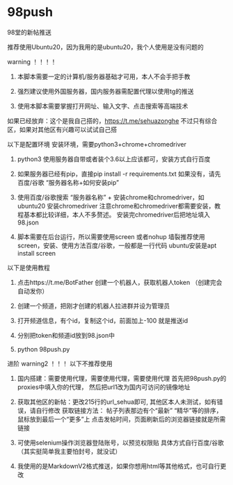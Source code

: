 # 98push
98堂的新帖推送

推荐使用Ubuntu20，因为我用的是ubuntu20，我个人使用是没有问题的

warning ！！！！
1. 本脚本需要一定的计算机/服务器基础才可用，本人不会手把手教

2. 强烈建议使用外国服务器，国内服务器需配置代理以使用tg的推送

3. 使用本脚本需要掌握打开网址、输入文字、点击搜索等高端技术

如果已经放弃：这个是我自己搭的，https://t.me/sehuazonghe 不过只有综合区，如果对其他区有兴趣可以试试自己搭


以下是配置环境
安装环境，需要python3+chrome+chromedriver

1. python3 使用服务器自带或者装个3.6以上应该都可，安装方式自行百度

2. 如果服务器已经有pip，直接pip install -r requirements.txt 
    如果没有，请先百度/谷歌 “服务器名称+如何安装pip”

3. 使用百度/谷歌搜索 “服务器名称” + 安装chrome和chromedriver，如 ubuntu20 安装chromedriver
    注意chrome和chromedriver都需要安装，教程基本都比较详细，本人不多赘述。
    安装完chromedriver后把地址填入98.json

4. 脚本需要在后台运行，所以需要使用screen 或者nohup
    墙裂推荐使用screen，安装、使用方法百度/谷歌，一般都是一行代码
    ubuntu安装是apt install screen 

以下是使用教程
1. 点击https://t.me/BotFather 创建一个机器人，获取机器人token （创建完会自动发你）

2. 创建一个频道，把刚才创建的机器人拉进群并设为管理员

3. 打开频道信息，有个id，复制这个id，前面加上-100 就是推送id

4. 分别把token和频道id放到98.json中

5. python 98push.py

进阶 
warning2 ！！！
以下不推荐使用

1. 国内搭建：需要使用代理，需要使用代理，需要使用代理
    首先把98push.py的proxies中填入你的代理，
    然后把url1改为国内可访问的镜像地址

2. 获取其他区的新帖：更改215行的url_sehua即可,
    其他区本人未测试，如有错误，请自行修改
    获取链接方法：
    帖子列表那边有个“最新” “精华”等的排序，鼠标放到最后一个“更多”上
    点击发帖时间，页面刷新后的浏览器链接就是所需链接

3. 可使用selenium操作浏览器登陆账号，以预览权限贴
    具体方式自行百度/谷歌（其实挺简单我主要怕封号，就没试）

4. 我使用的是MarkdownV2格式推送，如果你想用html等其他格式，也可自行更改